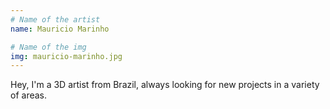 ```yaml
---
# Name of the artist
name: Mauricio Marinho

# Name of the img
img: mauricio-marinho.jpg
---
```


Hey, I'm a 3D artist from Brazil, always looking for new projects in a variety of areas.